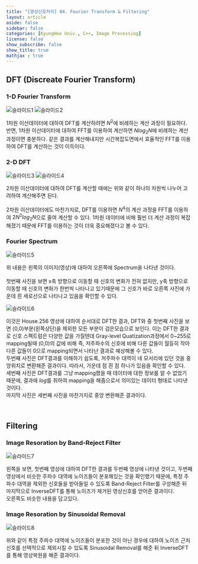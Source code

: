 ```yaml
---
title: "[영상신호처리] 04. Fourier Transform & Filtering"
layout: article
aside: false
sidebar: false
categories: [KyungHee Univ., C++, Image Processing]
license: false
show_subscribe: false
show_title: true
mathjax : true
---
```


## DFT (Discreate Fourier Transform)

### 1-D Fourier Transform

![슬라이드1](https://user-images.githubusercontent.com/79047370/112635548-4d12ca80-8e7f-11eb-9b1c-3ba08ff914b6.JPG)
![슬라이드2](https://user-images.githubusercontent.com/79047370/112635552-4edc8e00-8e7f-11eb-89ed-ed8df1376ff8.JPG)

1차원 이산데이터에 대하여 DFT를 계산하려면 $N^2$에 비례하는 계산 과정이 필요하다.<br>
반면, 1차원 이산데이터에 대하여 FFT를 이용하여 계산하면 $Nlog_2 N$에 비례하는 계산 과정이면 충분하다. 같은 결과를 계산해내지만 시간복잡도면에서 효율적인 FFT를 이용하여 DFT를 계산하는 것이 이득이다.

### 2-D DFT

![슬라이드3](https://user-images.githubusercontent.com/79047370/112635560-50a65180-8e7f-11eb-9054-66a7cc237894.JPG)
![슬라이드4](https://user-images.githubusercontent.com/79047370/112635563-513ee800-8e7f-11eb-9d94-45a042316d64.JPG)

2차원 이산데이터에 대하여 DFT를 계산할 때에는 위와 같이 하나의 차원씩 나누어 고려하여 계산해주면 된다.<br><br>
2차원 이산데이터에도 마찬가지로, DFT를 이용하면 $N^4$의 계산 과정을 FFT를 이용하여 $2N^2log_2 N$으로 줄여 계산할 수 있다. 1차원 데이터에 비해 훨씬 더 계산 과정이 복잡해졌기 때문에 FFT를 이용하는 것이 더욱 중요해졌다고 볼 수 있다.

### Fourier Spectrum

![슬라이드5](https://user-images.githubusercontent.com/79047370/112635565-51d77e80-8e7f-11eb-8fe9-3166f30443b6.JPG)

위 내용은 왼쪽의 이미지(영상)에 대하여 오른쪽에 Spectrum을 나타낸 것이다.<br><br>
첫번째 사진을 보면 x축 방향으로 이동할 때 신호의 변화가 전혀 없지만, y축 방향으로 이동할 때 신호의 변화가 한번씩 나타나고 있기때문에 그 신호가 바로 오른쪽 사진에 가운데 흰 세로선으로 나타나고 있음을 확인할 수 있다.

![슬라이드6](https://user-images.githubusercontent.com/79047370/112635568-51d77e80-8e7f-11eb-8590-b013d6d69ffd.JPG)

이것은 House.256 영상에 대하여 순서대로 DFT한 결과, DFT와 중
첫번째 사진을 보면 (0,0)부분(왼쪽상단)을 제외한 모든 부분이 검은모습으로 보인다. 이는 DFT한 결과로 신호 스펙트럼은 다양한 값을 가질텐데 Gray-level Quatization과정에서 0~255로 mapping될때 (0,0)의 값에 비해 즉, 저주파수의 신호에 비해 다른 값들이 월등히 작아 다른 값들이 0으로 mapping되면서 나타난 결과로 예상해볼 수 있다.<br>
두번째 사진은 DFT결과를 이해하기 쉽도록, 저주파수 대역이 네 모서리에 있던 것을 중앙위치로 변환해준 결과이다. 따라서, 가운데 점 흰 점 하나가 있음을 확인할 수 있다.<br>
세번째 사진은 DFT결과를 그냥 mapping했을 때 데이터에 대한 정보를 알 수 없었기 때문에, 결과에 $log$를 취하여 mapping을 해줌으로서 의미있는 데이터 형태로 나타낸 것이다.<br>
마지막 사진은 세번째 사진을 마찬가지로 중앙 변환해준 결과이다.

<br>

## Filtering

### Image Resoration by Band-Reject Filter

![슬라이드7](https://user-images.githubusercontent.com/79047370/112635570-52701500-8e7f-11eb-99b2-8a2729f2aca2.JPG)

왼쪽을 보면, 첫번째 영상에 대하여 DFT한 결과를 두번째 영상에 나타낸 것이고, 두번째 영상에서 비슷한 주파수 대역에 노이즈들이 분포해있는 것을 확인했기 때문에, 특정 주파수 대역을 제외한 신호들을 받아들일 수 있도록 Band-Reject Filter를 구성해준 뒤 마지막으로 InverseDFT를 통해 노이즈가 제거된 영상신호를 얻어준 결과이다.<br>
오른쪽도 비슷한 내용을 담고있다.

### Image Resoration by Sinusoidal Removal
![슬라이드8](https://user-images.githubusercontent.com/79047370/112635573-5308ab80-8e7f-11eb-843a-707dce04af31.JPG)

위와 같이 특정 주파수 대역에 노이즈들이 분포한 것이 아닌 경우에 대하여 노이즈 근처 신호를 선택적으로 제외시킬 수 있도록 Sinusoidal Removal를 해준 뒤 InverseDFT를 통해 영상복원을 해준 결과이다.
